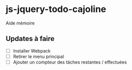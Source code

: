 # js-jquery-todo-cajoline
Aide mémoire

## Updates à faire 
- [ ] Installer Webpack
- [ ] Retirer le menu principal 
- [ ] Ajouter un compteur des tâches restantes / effectuées 
